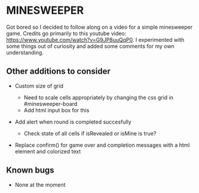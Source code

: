 # MINESWEEPER
Got bored so I decided to follow along on a video for a simple minesweeper game. Credits go primarily to this youtube video: https://www.youtube.com/watch?v=G9JP8uuQqP0. I experimented with some things out of curiosity and added some comments for my own understanding. 

## Other additions to consider
- Custom size of grid
    - Need to scale cells appropriately by changing the css grid in #minesweeper-board
    - Add html input box for this

- Add alert when round is completed succesfully
    - Check state of all cells if isRevealed or isMine is true?

- Replace confirm() for game over and completion messages with a html element and colorized text


## Known bugs
- None at the moment